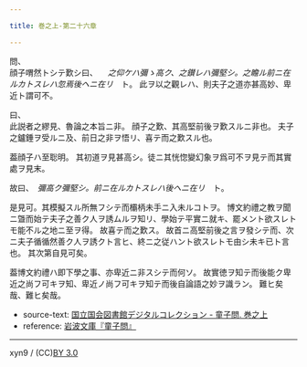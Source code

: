 ```yaml
---

title: 巻之上-第二十六章

---
```



問、  
顔子喟然トシテ歎シ曰、
　<cite>之仰ケハ彌ゝ高ク、之鑚レハ彌堅シ。之瞻ル前ニ在ルカトスレハ忽焉後ヘニ在リ</cite>　ト。
此ヲ以之觀レハ、則夫子之道亦甚高妙、卑近ト謂可不。

曰、  
此説者之繆見、魯論之本旨ニ非。
顔子之歎、其高堅前後ヲ歎スルニ非也。
夫子之鑪錘ヲ受ルニ及、前日之非ヲ悟リ、喜テ而之歎スル也。

葢顔子ハ至聡明。
其初道ヲ見甚高シ。徒ニ其恍惚變幻象ヲ爲可不ヲ見テ而其實處ヲ見末。

故曰、　<cite>彌高ク彌堅シ。前ニ在ルカトスレハ後ヘニ在リ</cite>　ト。

是見可。其模擬スル所無フシテ而欛柄未手ニ入未ルコトヲ。
博文約禮之教ヲ聞ニ曁而始テ夫子之善ク人ヲ誘ムルヲ知リ、學始テ平實ニ就キ、罷メント欲スレトモ能不ル之地ニ至ヲ得。
故喜テ而之歎ス。
故首ニ高堅前後之言ヲ發シテ而、次ニ夫子循循然善ク人ヲ誘クト言ヒ、終ニ之従ハント欲スレトモ由シ未キ已ト言也。
其次第自見可矣。

葢博文約禮ハ即下學之事、亦卑近ニ非スシテ而何ソ。
故實徳ヲ知テ而後能ク卑近之尚フ可キヲ知、卑近ノ尚フ可キヲ知テ而後自論語之妙ヲ識ラン。
難ヒ矣哉、難ヒ矣哉。





* source-text: [国立国会図書館デジタルコレクション - 童子問. 巻之上](http://dl.ndl.go.jp/info:ndljp/pid/757852/24)
* reference: [岩波文庫『童子問』](http://iss.ndl.go.jp/books/R100000002-I000001238419-00)

---
xyn9 / (CC)[BY 3.0](https://creativecommons.org/licenses/by/3.0/deed)
